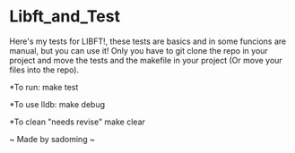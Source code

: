 # Libft_and_Test

Here's my tests for LIBFT!, these tests are basics and in some funcions are manual, but you can use it!
Only you have to git clone the repo in your project and move the tests and the makefile in your project (Or move your files into the repo).

*To run:
make test

*To use lldb:
make debug

*To clean "needs revise"
make clear

~ Made by sadoming ~
